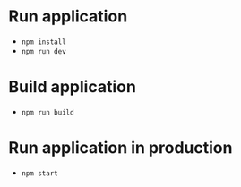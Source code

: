 
# Run application

- `npm install`
- `npm run dev`

# Build application

- `npm run build`

# Run application in production

- `npm start`
